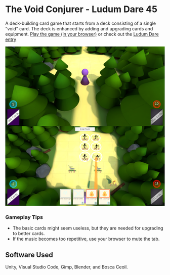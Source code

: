 # The Void Conjurer - Ludum Dare 45
A deck-building card game that starts from a deck consisting of a single “void” card.
The deck is enhanced by adding and upgrading cards and equipment.
[Play the game (in your browser)](https://aggrathon.github.io/LudumDare45/) or check out the [Ludum Dare entry](https://ldjam.com/events/ludum-dare/45/the-void-conjurer/)

![Screenshot](https://raw.githubusercontent.com/Aggrathon/LudumDare45/gh-pages/screenshot.png)

### Gameplay Tips
 - The basic cards might seem useless, but they are needed for upgrading to better cards.
 - If the music becomes too repetitive, use your browser to mute the tab.

## Software Used

Unity, Visual Studio Code, Gimp, Blender, and Bosca Ceoil.
